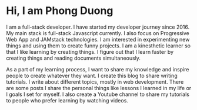 # Hi, I am Phong Duong

I am a full-stack developer. I have started my developer journey since 2016. My main stack is full-stack Javascript currently. I also focus on Progressive Web App and JAMstack technologies. I am interested in experimenting new things and using them to create funny projects. I am a kinesthetic learner so that I like learning by creating things. I figure out that I learn faster by creating things and reading documents simultaneously.

As a part of my learning process, I want to share my knowledge and inspire people to create whatever they want. I create this blog to share writing tutorials. I write about different topics, mostly in web development. There are some posts I share the personal things like lessons I learned in my life or I goals I set for myself. I also create a Youtube channel to share my tutorials to people who prefer learning by watching videos.
